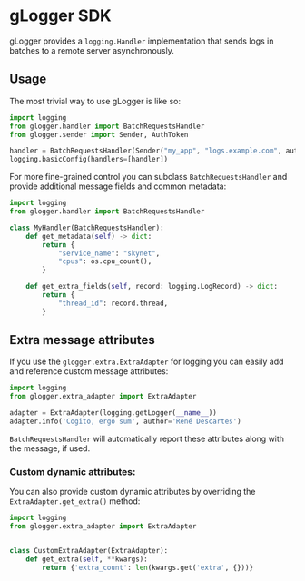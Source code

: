 # gLogger SDK

gLogger provides a `logging.Handler` implementation that sends logs in batches to a remote server
asynchronously.

## Usage

The most trivial way to use gLogger is like so:

```python
import logging
from glogger.handler import BatchRequestsHandler
from glogger.sender import Sender, AuthToken

handler = BatchRequestsHandler(Sender("my_app", "logs.example.com", auth=AuthToken(AUTH_TOKEN)))
logging.basicConfig(handlers=[handler])
```

For more fine-grained control you can subclass `BatchRequestsHandler` and provide additional
message fields and common metadata:

```python
import logging
from glogger.handler import BatchRequestsHandler

class MyHandler(BatchRequestsHandler):
    def get_metadata(self) -> dict:
        return {
            "service_name": "skynet",
            "cpus": os.cpu_count(),
        }

    def get_extra_fields(self, record: logging.LogRecord) -> dict:
        return {
            "thread_id": record.thread,
        }
```

## Extra message attributes

If you use the `glogger.extra.ExtraAdapter` for logging you can easily add and reference custom
message attributes:

```python
import logging
from glogger.extra_adapter import ExtraAdapter

adapter = ExtraAdapter(logging.getLogger(__name__))
adapter.info('Cogito, ergo sum', author='René Descartes')
```

`BatchRequestsHandler` will automatically report these attributes along with the message, if used.

### Custom dynamic attributes:

You can also provide custom dynamic attributes by overriding the `ExtraAdapter.get_extra()` method:

```python
import logging
from glogger.extra_adapter import ExtraAdapter


class CustomExtraAdapter(ExtraAdapter):
    def get_extra(self, **kwargs):
        return {'extra_count': len(kwargs.get('extra', {}))}
```
